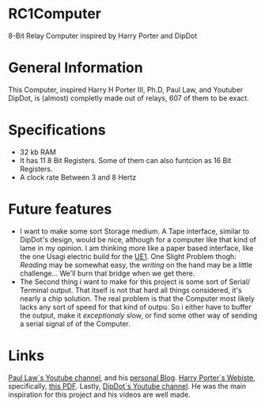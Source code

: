 # RC1Computer
8-Bit Relay Computer inspired by Harry Porter and DipDot
# General Information
This Computer, inspired Harry H Porter III, Ph.D, Paul Law, and Youtuber DipDot, is (almost) completly made out of relays, 607 of them to be exact.
# Specifications
- 32 kb RAM
- It has 11 8 Bit Registers. Some of them can also funtcion as 16 Bit Registers.
- A clock rate Between 3 and 8 Hertz

# Future features
- I want to make some sort Storage medium. A Tape interface, similar to DipDot's design, would be nice, although for a computer like that kind of lame in my opinion. I am thinking more like a paper based interface, like the one Usagi electric build for the [UE1](https://www.youtube.com/playlist?list=PLnw98JPyObn0v-98gRV9PfzAQONTKxql3). One Slight Problem thogh: _Reading_ may be somewhat easy, the _writing_ on the hand may be a little challenge... We'll burn that bridge when we get there.
- The Second thing i want to make for this project is some sort of Serial/ Terminal output. That itself is not that hard all things considered, it's nearly a chip solution. The real problem is that the Computer most likely lacks any sort of speed for that kind of outpu. So i either have to buffer the output, make it _exceptionaly_ slow, or find some other way of sending a serial signal of of the Computer.

# Links
[Paul Law´s Youtube channel](https://www.youtube.com/@paul80nd), and his [personal Blog](https://www.relaycomputer.co.uk/).
[Harry Porter´s Webiste](https://web.cecs.pdx.edu/~harry/Relay/index.html), specifically, [this PDF](https://web.cecs.pdx.edu/~harry/Relay/RelayPaper.pdf).
Lastly, [DipDot´s Youtube channel](https://www.youtube.com/@dipdoting). He was the main inspiration for this project and his videos are well made.
